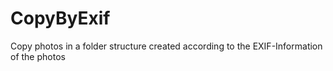 # CopyByExif
Copy photos in a folder structure created according to the EXIF-Information of the photos
